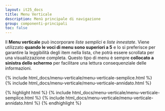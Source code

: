 ```yaml
---
layout: it25_docs
title: Menu Verticale
description: Menù principale di navigazione
group: componenti-principali
toc: false
---
```


Il **Menu verticale** può incorporare _liste semplici_ e _liste innestate_. Viene utilizzato **quando le voci di menu sono superiori a 5** e lo si preferisce per garantire la leggibilità degli item nella lista, che potrà essere scrollata per una visualizzazione completa. Questo tipo di menu è sempre **collocato a sinistra dello schermo** per facilitare una lettura consequenziale delle informazioni.

<div class="bd-example">
  <div class="container-fluid">
    <div class="row flex-xl-nowrap">
      <div class="col-6">
      {% include html_docs/menu-verticale/menu-verticale-semplice.html %}     
      </div>
      <div class="col-6">
        {% include html_docs/menu-verticale/menu-verticale-annidato.html %}
      </div>
    </div>
  </div>
</div>

{% highlight html %}
{% include html_docs/menu-verticale/menu-verticale-semplice.html %}
{% include html_docs/menu-verticale/menu-verticale-annidato.html %}
{% endhighlight %}
